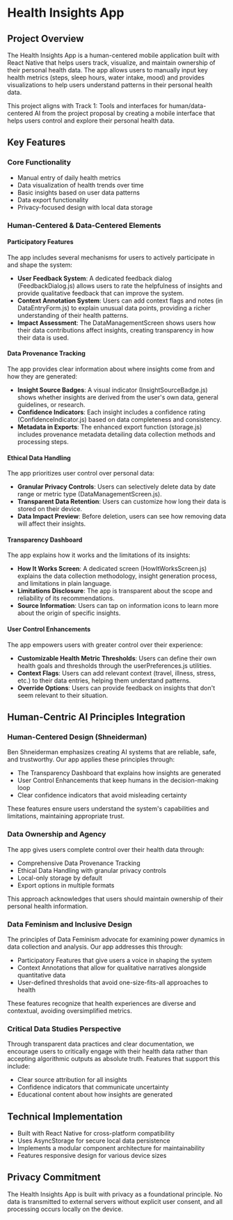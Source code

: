 # Health Insights App

## Project Overview
The Health Insights App is a human-centered mobile application built with React Native that helps users track, visualize, and maintain ownership of their personal health data. The app allows users to manually input key health metrics (steps, sleep hours, water intake, mood) and provides visualizations to help users understand patterns in their personal health data.

This project aligns with Track 1: Tools and interfaces for human/data-centered AI from the project proposal by creating a mobile interface that helps users control and explore their personal health data.

## Key Features

### Core Functionality
- Manual entry of daily health metrics
- Data visualization of health trends over time
- Basic insights based on user data patterns
- Data export functionality
- Privacy-focused design with local data storage

### Human-Centered & Data-Centered Elements

#### Participatory Features
The app includes several mechanisms for users to actively participate in and shape the system:

- **User Feedback System**: A dedicated feedback dialog (FeedbackDialog.js) allows users to rate the helpfulness of insights and provide qualitative feedback that can improve the system.
- **Context Annotation System**: Users can add context flags and notes (in DataEntryForm.js) to explain unusual data points, providing a richer understanding of their health patterns.
- **Impact Assessment**: The DataManagementScreen shows users how their data contributions affect insights, creating transparency in how their data is used.

#### Data Provenance Tracking
The app provides clear information about where insights come from and how they are generated:

- **Insight Source Badges**: A visual indicator (InsightSourceBadge.js) shows whether insights are derived from the user's own data, general guidelines, or research.
- **Confidence Indicators**: Each insight includes a confidence rating (ConfidenceIndicator.js) based on data completeness and consistency.
- **Metadata in Exports**: The enhanced export function (storage.js) includes provenance metadata detailing data collection methods and processing steps.

#### Ethical Data Handling
The app prioritizes user control over personal data:

- **Granular Privacy Controls**: Users can selectively delete data by date range or metric type (DataManagementScreen.js).
- **Transparent Data Retention**: Users can customize how long their data is stored on their device.
- **Data Impact Preview**: Before deletion, users can see how removing data will affect their insights.

#### Transparency Dashboard
The app explains how it works and the limitations of its insights:

- **How It Works Screen**: A dedicated screen (HowItWorksScreen.js) explains the data collection methodology, insight generation process, and limitations in plain language.
- **Limitations Disclosure**: The app is transparent about the scope and reliability of its recommendations.
- **Source Information**: Users can tap on information icons to learn more about the origin of specific insights.

#### User Control Enhancements
The app empowers users with greater control over their experience:

- **Customizable Health Metric Thresholds**: Users can define their own health goals and thresholds through the userPreferences.js utilities.
- **Context Flags**: Users can add relevant context (travel, illness, stress, etc.) to their data entries, helping them understand patterns.
- **Override Options**: Users can provide feedback on insights that don't seem relevant to their situation.

## Human-Centric AI Principles Integration

### Human-Centered Design (Shneiderman)
Ben Shneiderman emphasizes creating AI systems that are reliable, safe, and trustworthy. Our app applies these principles through:

- The Transparency Dashboard that explains how insights are generated
- User Control Enhancements that keep humans in the decision-making loop
- Clear confidence indicators that avoid misleading certainty

These features ensure users understand the system's capabilities and limitations, maintaining appropriate trust.

### Data Ownership and Agency
The app gives users complete control over their health data through:

- Comprehensive Data Provenance Tracking
- Ethical Data Handling with granular privacy controls
- Local-only storage by default
- Export options in multiple formats

This approach acknowledges that users should maintain ownership of their personal health information.

### Data Feminism and Inclusive Design
The principles of Data Feminism advocate for examining power dynamics in data collection and analysis. Our app addresses this through:

- Participatory Features that give users a voice in shaping the system
- Context Annotations that allow for qualitative narratives alongside quantitative data
- User-defined thresholds that avoid one-size-fits-all approaches to health

These features recognize that health experiences are diverse and contextual, avoiding oversimplified metrics.

### Critical Data Studies Perspective
Through transparent data practices and clear documentation, we encourage users to critically engage with their health data rather than accepting algorithmic outputs as absolute truth. Features that support this include:

- Clear source attribution for all insights
- Confidence indicators that communicate uncertainty
- Educational content about how insights are generated

## Technical Implementation
- Built with React Native for cross-platform compatibility
- Uses AsyncStorage for secure local data persistence
- Implements a modular component architecture for maintainability
- Features responsive design for various device sizes

## Privacy Commitment
The Health Insights App is built with privacy as a foundational principle. No data is transmitted to external servers without explicit user consent, and all processing occurs locally on the device.